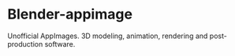 # Blender-appimage
Unofficial AppImages. 3D modeling, animation, rendering and post-production software.
